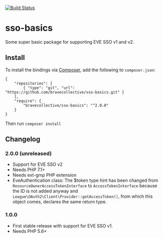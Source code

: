 [![Build Status](https://api.travis-ci.org/bravecollective/sso-basics.svg?branch=master)](https://travis-ci.org/bravecollective/sso-basics)

# sso-basics
Some super basic package for supporting EVE SSO v1 and v2.

## Install

To install the bindings via [Composer](http://getcomposer.org/), add the following to `composer.json`:

```
{
    "repositories": [
        { "type": "git", "url": "https://github.com/bravecollective/sso-basics.git" }
    ],
    "require": {
        "bravecollective/sso-basics": "^2.0.0"
    }
}
```

Then run `composer install`

## Changelog

### 2.0.0 (unreleased)

- Support for EVE SSO v2
- Needs PHP 7.1+
- Needs ext-gmp PHP extension
- EveAuthentication class: The $token type hint has been changed from `ResourceOwnerAccessTokenInterface`
  to `AccessTokenInterface` because the ID is not added anyway and `League\OAuth2\Client\Provider::getAccessToken()`,
  from which this object comes, declares the same return type.

### 1.0.0

- First stable release with support for EVE SSO v1.
- Needs PHP 5.6+

